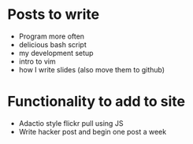 # Posts to write

 * Program more often
 * delicious bash script
 * my development setup
 * intro to vim
 * how I write slides (also move them to github)

# Functionality to add to site 
 
 * Adactio style flickr pull using JS
 * Write hacker post and begin one post a week

